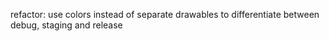 refactor: use colors instead of separate drawables to differentiate between debug, staging and release
